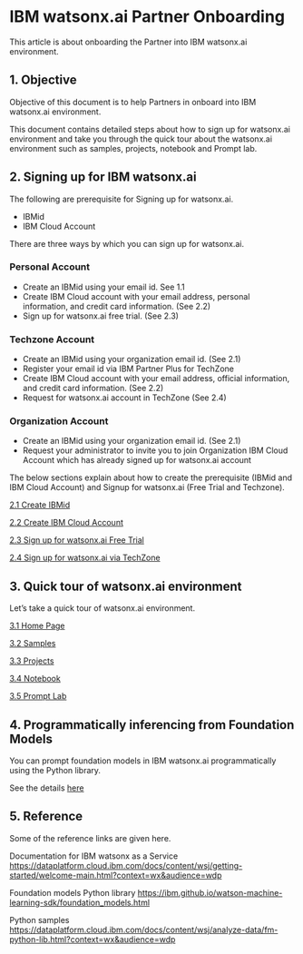 # IBM watsonx.ai Partner Onboarding

This article is about onboarding the Partner into IBM watsonx.ai environment.

## 1. Objective

Objective of this document is to help Partners in onboard into IBM watsonx.ai environment.

This document contains detailed steps about how to sign up for watsonx.ai environment and take you through the quick tour about the watsonx.ai environment such as samples, projects, notebook and Prompt lab.


## 2. Signing up for IBM watsonx.ai

The following are prerequisite for Signing up for watsonx.ai. 
- IBMid
- IBM Cloud Account 

There are three ways by which you can sign up for watsonx.ai. 

### Personal Account	
- Create an IBMid using your email id. See 1.1
- Create  IBM Cloud account with your email address, personal information, and credit card information. 
(See 2.2)
- Sign up for watsonx.ai free trial. 
(See 2.3)
 
### Techzone Account
- Create an IBMid using your organization email id. (See 2.1)
- Register your email id via IBM Partner Plus for TechZone 
- Create  IBM Cloud account with your email address, official information, and credit card information. 
(See 2.2)
- Request for watsonx.ai account in TechZone (See 2.4)

### Organization Account
- Create an IBMid using your organization email id. (See 2.1)
- Request your administrator to invite you to join Organization IBM Cloud Account which has already signed up for watsonx.ai account


The below sections explain about how to create the prerequisite (IBMid and IBM Cloud Account) and Signup for watsonx.ai (Free Trial and Techzone). 

[2.1 Create IBMid](./21-create-ibmid)

[2.2 Create IBM Cloud Account](./22-create-ibm-cloud-account)

[2.3 Sign up for watsonx.ai Free Trial](./23-sign-up-for-watsonx-ai-free-trial)

[2.4 Sign up for watsonx.ai via TechZone](./24-sign-up-for-watsonx-ai-via-techzone)

## 3. Quick tour of watsonx.ai environment 

Let’s take a quick tour of watsonx.ai environment.

[3.1 Home Page](./31-watsonx-ai-homepage)

[3.2 Samples](./32-watsonx-ai-samples)

[3.3 Projects](./33-watsonx-ai-projects)

[3.4 Notebook](./34-watsonx-ai-notebook)

[3.5 Prompt Lab](./35-watsonx-ai-promptlab)


## 4. Programmatically inferencing from Foundation Models

You can prompt foundation models in IBM watsonx.ai programmatically using the Python library.

See the details [here](./41-programmatically-inferencing)

## 5. Reference 

Some of the reference links are given here. 

Documentation for IBM watsonx as a Service
https://dataplatform.cloud.ibm.com/docs/content/wsj/getting-started/welcome-main.html?context=wx&audience=wdp

Foundation models Python library
https://ibm.github.io/watson-machine-learning-sdk/foundation_models.html

Python samples
https://dataplatform.cloud.ibm.com/docs/content/wsj/analyze-data/fm-python-lib.html?context=wx&audience=wdp
